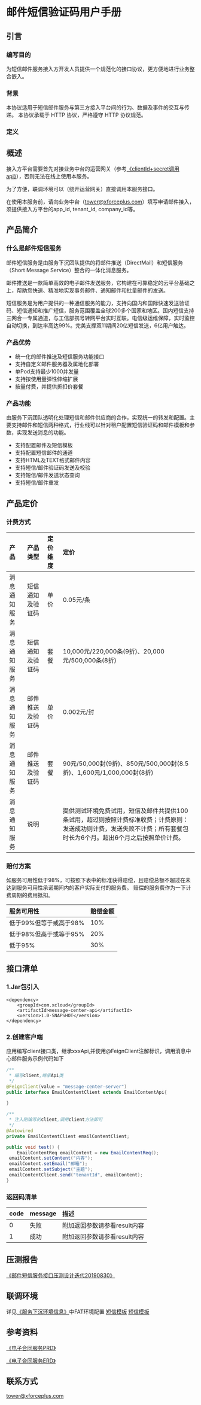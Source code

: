 # 邮件短信验证码用户手册

## 引言

### 编写目的

为短信邮件服务接入方开发人员提供一个规范化的接口协议，更方便地进行业务整合嵌入。

### 背景

本协议适用于短信邮件服务与第三方接入平台间的行为、数据及事件的交互与传递。 本协议承载于 HTTP 协议，严格遵守 HTTP 协议规范。

### 定义

## 概述

接入方平台需要首先对接业务中台的运营网关（参考[《clientId+secret调用api》](https://wiki.xforceplus.com/pages/viewpage.action?pageId=33463073)），否则无法在线上使用本服务。

为了方便，联调环境可以（绕开运营网关）直接调用本服务接口。

在使用本服务前，请向业务中台（tower@xforceplus.com）填写申请邮件接入，须提供接入方平台的app_id, tenant_id, company_id等。

## 产品简介 

### 什么是邮件短信服务

邮件短信服务是由服务下沉团队提供的将邮件推送（DirectMail）和短信服务（Short Message Service）整合的一体化消息服务。

邮件推送是一款简单高效的电子邮件发送服务，它构建在可靠稳定的云平台基础之上，帮助您快速、精准地实现事务邮件、通知邮件和批量邮件的发送。

短信服务是为用户提供的一种通信服务的能力，支持向国内和国际快速发送验证码、短信通知和推广短信，服务范围覆盖全球200多个国家和地区。国内短信支持三网合一专属通道，与工信部携号转网平台实时互联。电信级运维保障，实时监控自动切换，到达率高达99%。完美支撑双11期间20亿短信发送，6亿用户触达。

### 产品优势

+ 统一化的邮件推送及短信服务功能接口
+ 支持自定义邮件服务器及属地化部署
+ 单Pod支持最少1000并发量
+ 支持按使用量弹性伸缩扩展
+ 按量付费，并提供折扣价套餐

### 产品功能
由服务下沉团队透明化处理短信和邮件供应商的合作，实现统一的转发和配置。主要支持邮件和短信两种格式，行业线可以针对租户配置短信验证码和邮件模板和参数，实现发送消息的功能。
+ 支持配置邮件及短信模板
+ 支持配置短信邮件的通道
+ 支持HTML及TEXT格式邮件内容
+ 支持短信/邮件验证码发送及校验
+ 支持短信/邮件发送状态查询
+ 支持短信/邮件重发

## 产品定价

### 计费方式

|  产品  |产品类型 |定价维度 | 定价 |
|  :----  | :----  |:---- |:---- |
| 消息通知服务 |短信通知及验证码 | 单价|	0.05元/条| 
| 消息通知服务 |短信通知及验证码 | 套餐 |10,000元/220,000条(9折)、20,000元/500,000条(8折)|
| 消息通知服务 |邮件推送及验证码 | 单价|	0.002元/封| 
| 消息通知服务 |邮件推送及验证码 | 套餐 |90元/50,000封(9折)、850元/500,000封(8.5折)、1,600元/1,000,000封(8折)|
| 消息通知服务  | 说明 | |提供测试环境免费试用，短信及邮件共提供100条试用，超过则按照计费标准收费；计费原则：发送成功则计费，发送失败不计费；所有套餐包时长为6个月。超出6个月之后按照单价计费。|

### 赔付方案

如服务可用性低于98%，可按照下表中的标准获得赔偿，且赔偿总额不超过在未达到服务可用性承诺期间内的客户实际支付的服务费。
赔偿的服务费作为一下计费周期的费用抵扣。

|  服务可用性  | 赔偿金额 | 
|  :----  | :----  |
| 低于99%但等于或高于98%  | 10%|
| 低于98%但高于或等于95% | 20% |
| 低于95% | 30% |

## 接口清单
### 1.Jar包引入

<!--DOCUSAURUS_CODE_TABS-->
<!--pom-->
```pom
<dependency>
    <groupId>com.xcloud</groupId>
    <artifactId>message-center-api</artifactId>
    <version>1.0-SNAPSHOT</version>
</dependency>
```
<!--END_DOCUSAURUS_CODE_TABS-->

### 2.创建客户端
应用编写client接口类，继承xxxApi,并使用@FeignClient注解标识，调用消息中心邮件服务示例代码如下
<!--DOCUSAURUS_CODE_TABS-->
<!--Java-->
```java
/**
 * 编写client,继承Api类
 */
@FeignClient(value = "message-center-server")
public interface EmailContentClient extends EmailContentApi{
    
}

/**
 * 注入刚编写的client,调用client方法即可
 */
@Autowired
private EmailContentClient emailContentClient;

public void test() {
    EmailContentReq emailContent = new EmailContentReq();
 emailContent.setContent("内容");
 emailContent.setEmail("邮箱");
 emailContent.setSubject("主题");
 emailContentClient.send("tenantId", emailContent);
}
```
<!--END_DOCUSAURUS_CODE_TABS-->

### 返回码清单
|  code  | message | 描述 | 
|  :----  | :----  |:----|
|0 | 失败 | 附加返回参数请参看result内容 |
| 1 | 成功 | 附加返回参数请参看result内容 |

## 压测报告

[《邮件短信服务接口压测设计迭代20190830》](assets/message-email-test-report.pdf)

## 联调环境

详见[《服务下沉环境信息》](https://wiki.xforceplus.com/pages/viewpage.action?pageId=30025683)中FAT环境配置
[短信模板](https://wiki.xforceplus.com/pages/viewpage.action?pageId=33467775)
[短信模板](https://wiki.xforceplus.com/pages/viewpage.action?pageId=33467773)

## 参考资料

[《电子合同服务PRD》](https://wiki.xforceplus.com/pages/viewpage.action?pageId=33459604)

[《电子合同服务ERD》](https://wiki.xforceplus.com/pages/viewpage.action?pageId=32112765)



## 联系方式
tower@xforceplus.com